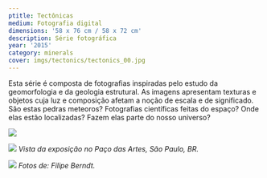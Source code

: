 ```yaml
---
ptitle: Tectônicas
medium: Fotografia digital
dimensions: '58 x 76 cm / 58 x 72 cm'
description: Série fotográfica
year: '2015'
category: minerals
cover: imgs/tectonics/tectonics_00.jpg
---
```

Esta série é composta de fotografias inspiradas pelo estudo da geomorfologia e da geologia estrutural. As imagens apresentam texturas e objetos cuja luz e composição afetam a noção de escala e de significado. São estas pedras meteoros? Fotografias científicas feitas do espaço? Onde elas estão localizadas? Fazem elas parte do nosso universo?

![]({{site.baseurl}}/imgs/tectonics/tectonics_01.jpg)

![]({{site.baseurl}}/imgs/tectonics/tectonics_exhibition_00.jpg)
_Vista da exposição no Paço das Artes, São Paulo, BR._

![]({{site.baseurl}}/imgs/tectonics/tectonics_exhibition_01.jpg)
_Fotos de: Filipe Berndt._
